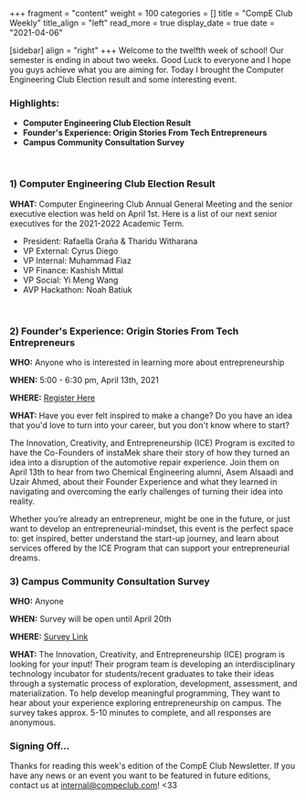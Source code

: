 +++
fragment = "content"
weight = 100
categories = []
title = "CompE Club Weekly"
title_align = "left"
read_more = true
display_date = true
date = "2021-04-06"

[sidebar]
align = "right"
+++
Welcome to the twelfth week of school! Our semester is ending in about two weeks. Good Luck to everyone and I hope you guys achieve what you are aiming for. Today I brought the Computer Engineering Club Election result and some interesting event.
<br/>

### Highlights:
* **Computer Engineering Club Election Result**
* **Founder's Experience: Origin Stories From Tech Entrepreneurs**
* **Campus Community Consultation Survey**
<br/>

### 1)  Computer Engineering Club Election Result

**WHAT:** Computer Engineering Club Annual General Meeting and the senior executive election was held on April 1st. Here is a list of our next senior executives for the 2021-2022 Academic Term.
- President: Rafaella Graña & Tharidu Witharana
- VP External: Cyrus Diego 
- VP Internal: Muhammad Fiaz 
- VP Finance: Kashish Mittal 
- VP Social: Yi Meng Wang  
- AVP Hackathon: Noah Batiuk 
<br/>

### 2)  Founder's Experience: Origin Stories From Tech Entrepreneurs

**WHO:** Anyone who is interested in learning more about entrepreneurship

**WHEN:**  5:00 - 6:30 pm, April 13th, 2021

**WHERE:** [Register Here](https://founder-experience.eventbrite.com/)

**WHAT:** Have you ever felt inspired to make a change? Do you have an idea that you'd love to turn into your career, but you don't know where to start? 

The Innovation, Creativity, and Entrepreneurship (ICE) Program is excited to have the Co-Founders of instaMek share their story of how they turned an idea into a disruption of the automotive repair experience. Join them on April 13th to hear from two Chemical Engineering alumni, Asem Alsaadi and Uzair Ahmed, about their Founder Experience and what they learned in navigating and overcoming the early challenges of turning their idea into reality.
 
Whether you’re already an entrepreneur, might be one in the future, or just want to develop an entrepreneurial-mindset, this event is the perfect space to: get inspired, better understand the start-up journey, and learn about services offered by the ICE Program that can support your entrepreneurial dreams.
<br/>

### 3)  Campus Community Consultation Survey

**WHO:** Anyone

**WHEN:**  Survey will be open until April 20th

**WHERE:** [Survey Link](https://forms.gle/pFgGEGLKgH4Zd4wQ8)

**WHAT:** The Innovation, Creativity, and Entrepreneurship (ICE) program is looking for your input! Their program team is developing an interdisciplinary technology incubator for students/recent graduates to take their ideas through a systematic process of exploration, development, assessment, and materialization. To help develop meaningful programming, They want to hear about your experience exploring entrepreneurship on campus. The survey takes approx. 5-10 minutes to complete, and all responses are anonymous.
<br/>

### Signing Off...
Thanks for reading this week's edition of the CompE Club Newsletter.  If you have any news or an event you want to be featured in future editions, contact us at [internal@compeclub.com](mailto:internal@compeclub.com)! <33



